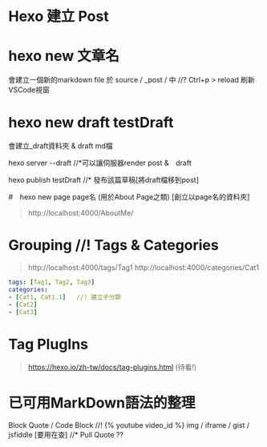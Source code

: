 # Hexo 建立 Post

# hexo new 文章名
會建立一個新的markdown file 於 source / _post / 中
//? Ctrl+p > reload 刷新 VSCode視窗

# hexo new draft testDraft
會建立_draft資料夾 & draft md檔

hexo server --draft //*可以讓伺服器render post &　draft

hexo publish testDraft //* 發布該篇草稿[將draft檔移到post]

#　hexo new page page名 (用於About Page之類)
[創立以page名的資料夾] 
> http://localhost:4000/AboutMe/ 

# Grouping  //! Tags & Categories
> http://localhost:4000/tags/Tag1
> http://localhost:4000/categories/Cat1
```yaml
tags: [Tag1, Tag2, Tag3]
categories:
- [Cat1, Cat1.1]   //! 建立子分類
- [Cat2]
- [Cat3]
```

# Tag PlugIns
> https://hexo.io/zh-tw/docs/tag-plugins.html (待看!)
# 已可用MarkDown語法的整理
Block Quote / Code Block
//! {% youtube video_id %}
img / iframe / gist / jsfiddle [要用在查]
//* Pull Quote ??


